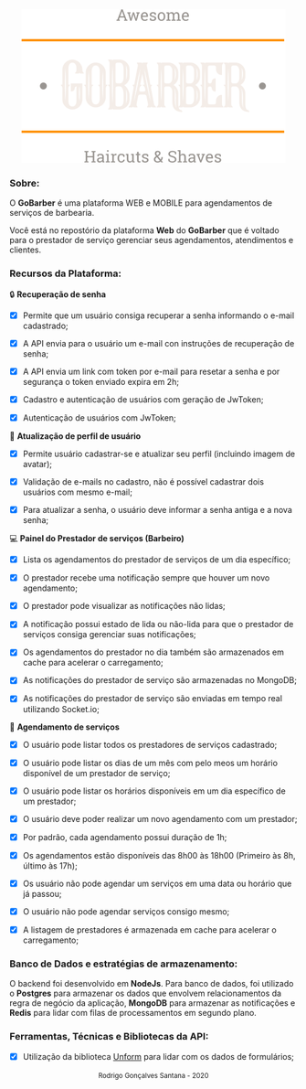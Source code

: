 <div align="center">
  <img src="./src/assets/logo.svg">
</div>




### Sobre:


O **GoBarber** é uma plataforma WEB e MOBILE para agendamentos de serviços de barbearia.


Você está no repostório da plataforma **Web** do **GoBarber** que é voltado para o prestador de serviço gerenciar seus agendamentos, atendimentos e clientes.


### Recursos da Plataforma:


:lock: **Recuperação de senha**


- [x] Permite que um usuário consiga recuperar a senha informando o e-mail cadastrado;
- [x] A API envia para o usuário um e-mail con instruções de recuperação de senha;
- [x] A API envia um link com token por e-mail para resetar a senha e por segurança o token enviado expira em 2h;
- [x] Cadastro e autenticação de usuários com geração de JwToken;
- [x] Autenticação de usuários com JwToken;


:busts_in_silhouette: **Atualização de perfil de usuário**


- [x] Permite usuário cadastrar-se e atualizar seu perfil (incluindo imagem de avatar);
- [x] Validação de e-mails no cadastro, não é possível cadastrar dois usuários com mesmo e-mail;
- [x] Para atualizar a senha, o usuário deve informar a senha antiga e a nova senha;


:computer: **Painel do Prestador de serviços (Barbeiro)**


- [x] Lista os agendamentos do prestador de serviços de um dia específico;
- [x] O prestador recebe uma notificação sempre que houver um novo agendamento;
- [x] O prestador pode visualizar as notificações não lidas;
- [x] A notificação possui estado de lida ou não-lida para que o prestador de serviços consiga gerenciar suas notificações;
- [x] Os agendamentos do prestador no dia também são armazenados em cache para acelerar o carregamento;
- [x] As notificações do prestador de serviço são armazenadas no MongoDB;
- [x] As notificações do prestador de serviço são enviadas em tempo real utilizando Socket.io;



:date: **Agendamento de serviços**


- [x] O usuário pode listar todos os prestadores de serviços cadastrado;
- [x] O usuário pode listar os dias de um mês com pelo meos um horário disponível de um prestador de serviço;
- [x] O usuário pode listar os horários disponíveis em um dia específico de um prestador;
- [x] O usuário deve poder realizar um novo agendamento com um prestador;
- [x] Por padrão, cada agendamento possui duração de 1h;
- [x] Os agendamentos estão disponíveis das 8h00 às 18h00 (Primeiro às 8h, último às 17h);
- [x] Os usuário não pode agendar um serviços em uma data ou horário que já passou;
- [x] O usuário não pode agendar serviços consigo mesmo;
- [x] A listagem de prestadores é armazenada em cache para acelerar o carregamento;



### Banco de Dados e estratégias de armazenamento:


O backend foi desenvolvido em **NodeJs**. Para banco de dados, foi utilizado o **Postgres** para armazenar os dados que envolvem relacionamentos da regra de negócio da aplicação, **MongoDB** para armazenar as notificações e **Redis** para lidar com filas de processamentos em segundo plano.



### Ferramentas, Técnicas e Bibliotecas da API:



- [x] Utilização da biblioteca [Unform](https://unform.dev/) para lidar com os dados de formulários;



<div align="center">
  <small>Rodrigo Gonçalves Santana - 2020</small>
</div>

